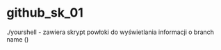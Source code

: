 # github_sk_01

./yourshell - zawiera skrypt powłoki do wyświetlania informacji o branch name (<branch>)
